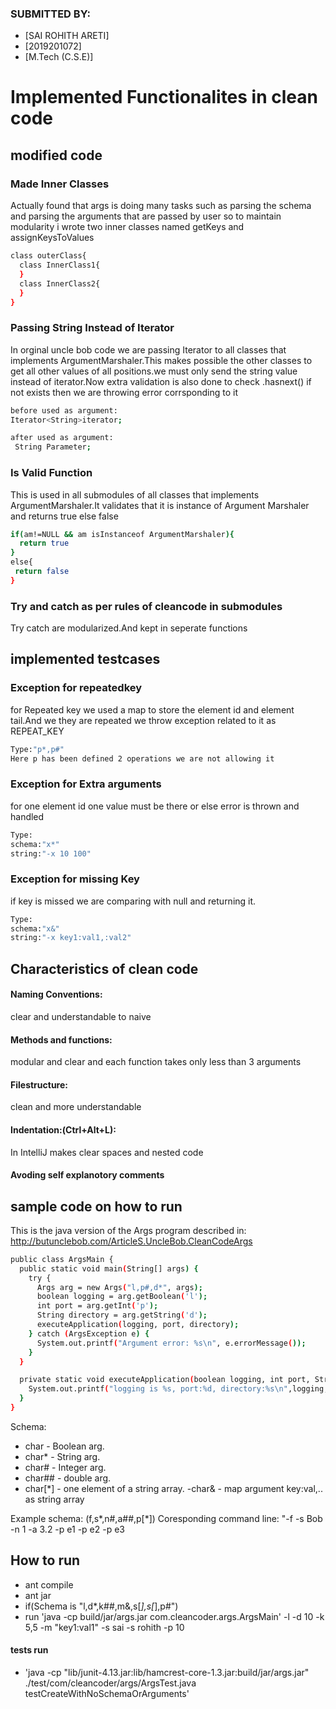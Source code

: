 ### SUBMITTED BY:
* [SAI ROHITH ARETI]
* [2019201072]
* [M.Tech (C.S.E)]

# Implemented Functionalites in clean code

## modified code

### Made Inner Classes
Actually found that args is doing many tasks such as parsing the schema and parsing the arguments that are passed by user
so to maintain modularity i wrote two inner classes named getKeys and assignKeysToValues

```bash
class outerClass{
  class InnerClass1{
  }
  class InnerClass2{
  }
}
```
### Passing String Instead of Iterator
In orginal uncle bob code we are passing Iterator<string> to all classes that implements ArgumentMarshaler.This makes possible
the other classes to get all other values of all positions.we must only send the string value instead of iterator.Now extra 
validation is also done to check .hasnext() if not exists then we are throwing error corrsponding to it
  
```bash
before used as argument:
Iterator<String>iterator;

after used as argument:
 String Parameter;
```
### Is Valid Function
This is used in all submodules of all classes that implements ArgumentMarshaler.It validates that it is instance of Argument
Marshaler and returns true else false
```bash
if(am!=NULL && am isInstanceof ArgumentMarshaler){
  return true
}
else{
 return false
}
```
### Try and catch as per rules of cleancode in submodules
Try catch are modularized.And kept in seperate functions


## implemented testcases

### Exception for repeatedkey
for Repeated key we used a map to store the element id  and element tail.And we they are repeated we throw exception related to it as REPEAT_KEY
```bash
Type:"p*,p#"
Here p has been defined 2 operations we are not allowing it
```
### Exception for Extra arguments
for one element id one value must be there or else error is thrown and handled
```bash
Type:
schema:"x*"
string:"-x 10 100"
```
### Exception for missing Key
if key is missed we are comparing with null and returning it.
```bash
Type:
schema:"x&"
string:"-x key1:val1,:val2"
```

## Characteristics of clean code
#### Naming Conventions:
clear and understandable to naive
#### Methods and functions:
modular and clear and each function takes only less than 3 arguments
#### Filestructure:
clean and more understandable
#### Indentation:(Ctrl+Alt+L):
In IntelliJ makes clear spaces and nested code
#### Avoding self explanotory comments

## sample code on how to run
This is the java version of the Args program described in: http://butunclebob.com/ArticleS.UncleBob.CleanCodeArgs
```bash
public class ArgsMain {
  public static void main(String[] args) {
    try {
      Args arg = new Args("l,p#,d*", args);
      boolean logging = arg.getBoolean('l');
      int port = arg.getInt('p');
      String directory = arg.getString('d');
      executeApplication(logging, port, directory);
    } catch (ArgsException e) {
      System.out.printf("Argument error: %s\n", e.errorMessage());
    }
  }

  private static void executeApplication(boolean logging, int port, String directory) {
    System.out.printf("logging is %s, port:%d, directory:%s\n",logging, port, directory);
  }
}
```
Schema:
 - char    - Boolean arg.
 - char*   - String arg.
 - char#   - Integer arg.
 - char##  - double arg.
 - char[*] - one element of a string array.
 -char&    - map argument key:val,.. as string array

Example schema: (f,s*,n#,a##,p[*])
Coresponding command line: "-f -s Bob -n 1 -a 3.2 -p e1 -p e2 -p e3

## How to run
* ant compile
* ant jar
* if(Schema is "l,d*,k##,m&,s[*],s[*],p#")
* run 'java -cp build/jar/args.jar com.cleancoder.args.ArgsMain' -l -d 10 -k 5,5 -m "key1:val1" -s sai -s rohith -p 10
#### tests run
* 'java -cp "lib/junit-4.13.jar:lib/hamcrest-core-1.3.jar:build/jar/args.jar" ./test/com/cleancoder/args/ArgsTest.java testCreateWithNoSchemaOrArguments'


